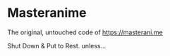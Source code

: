 # Masteranime

The original, untouched code of https://masterani.me

Shut Down & Put to Rest. unless...
